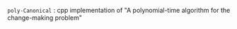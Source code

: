 `poly-Canonical` : cpp implementation of "A polynomial-time algorithm for the change-making problem"
